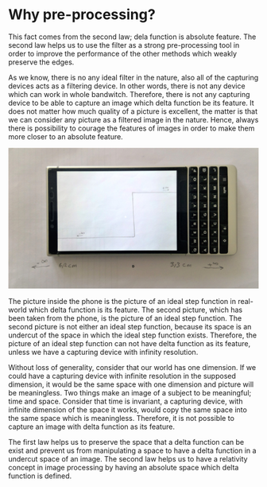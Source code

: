 # Why pre-processing?
This fact comes from the second law; dela function is absolute feature. The second law helps us to use the filter as a strong pre-processing tool in order to improve the performance of the other methods which weakly preserve the edges.

As we know, there is no any ideal filter in the nature, also all of the capturing devices acts as a filtering device. In other words, there is not any device which can work in whole bandwitch. Therefore, there is not any capturing device to be able to capture an image which delta function be its feature. It does not matter how much quality of a picture is excellent, the matter is that we can consider any picture as a filtered image in the nature. Hence, always there is possibility to courage the features of images in order to make them more closer to an absolute feature.

![1](https://github.com/onionhub/TIP/blob/Drafts/Pre-processing.jpg)

The picture inside the phone is the picture of an ideal step function in real-world which delta function is its feature. The second picture, which has been taken from the phone, is the picture of an ideal step function. The second picture is not either an ideal step function, because its space is an undercut of the space in which the ideal step function exists. Therefore, the picture of an ideal step function can not have delta function as its feature, unless we have a capturing device with infinity resolution.

Without loss of generality, consider that our world has one dimension. If we could have a capturing device with infinite resolution in the supposed dimension, it would be the same space with one dimension and picture will be meaningless. Two things make an image of a subject to be meaningful; time and space. Consider that time is invariant, a capturing device, with infinite dimension of the space it works, would copy the same space into the same space which is meaningless. Therefore, it is not possible to capture an image with delta function as its feature.

The first law helps us to preserve the space that a delta function can be exist and prevent us from manipulating a space to have a delta function in a undercut space of an image. The second law helps us to have a relativity concept in image processing by having an absolute space which delta function is defined.

